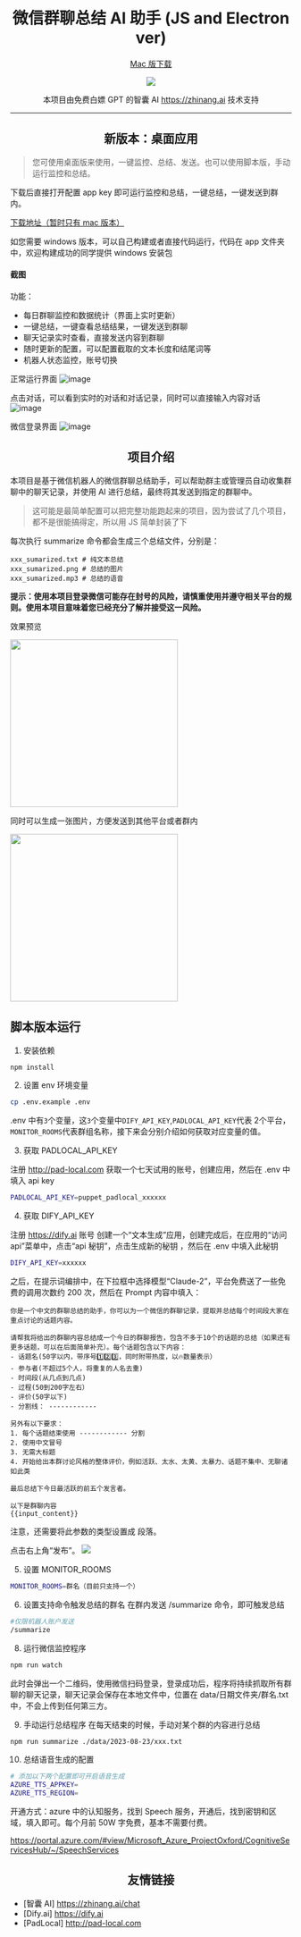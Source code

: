 <p align="center">
    <h1 align="center">微信群聊总结 AI 助手 (JS and Electron ver)</h1>
</p>
<p align="center">
    <a href="https://github.com/aoao-eth/wechat-ai-summarize-bot/releases/tag/1.0.0">Mac 版下载</a>
</p>
<p align="center">  
    <a href="https://zhinang.ai" target="_blank">
        <img src="https://img.shields.io/badge/Power%20by%20zhinang.ai-green?&labelColor=000&style=for-the-badge&logo=openai" />
    </a>
</p>
<p align="center">  
   本项目由免费白嫖 GPT 的智囊 AI <a href="https://zhinang.ai" target="_blank">https://zhinang.ai</a> 技术支持
</p>

--------

<p align="center">
    <h2 align="center">新版本：桌面应用</h2>
</p>

> 您可使用桌面版来使用，一键监控、总结、发送。也可以使用脚本版，手动运行监控和总结。

下载后直接打开配置 app key 即可运行监控和总结，一键总结，一键发送到群内。

[下载地址（暂时只有 mac 版本）](https://github.com/aoao-eth/wechat-ai-summarize-bot/releases/tag/1.1.0)

如您需要 windows 版本，可以自己构建或者直接代码运行，代码在 app 文件夹中，欢迎构建成功的同学提供 windows 安装包

#### 截图
功能：
* 每日群聊监控和数据统计（界面上实时更新）
* 一键总结，一键查看总结结果，一键发送到群聊
* 聊天记录实时查看，直接发送内容到群聊
* 随时更新的配置，可以配置截取的文本长度和结尾词等
* 机器人状态监控，账号切换


正常运行界面
![image](https://github.com/aoao-eth/wechat-ai-summarize-bot/assets/897401/42857974-8463-4b2f-aba5-145db3d902d5)


点击对话，可以看到实时的对话和对话记录，同时可以直接输入内容对话
![image](https://github.com/aoao-eth/wechat-ai-summarize-bot/assets/897401/fa894592-a797-4d93-bc61-8e7c6482cc8a)


微信登录界面
![image](https://github.com/aoao-eth/wechat-ai-summarize-bot/assets/897401/f267d112-f4c8-4c52-a7d6-4d141a2d2823)


<p align="center">
    <h2 align="center">项目介绍</h2>
</p>
 

本项目是基于微信机器人的微信群聊总结助手，可以帮助群主或管理员自动收集群聊中的聊天记录，并使用 AI 进行总结，最终将其发送到指定的群聊中。

> 这可能是最简单配置可以把完整功能跑起来的项目，因为尝试了几个项目，都不是很能搞得定，所以用 JS 简单封装了下

每次执行 summarize 命令都会生成三个总结文件，分别是：

```
xxx_sumarized.txt # 纯文本总结
xxx_sumarized.png # 总结的图片
xxx_sumarized.mp3 # 总结的语音
```

**提示：使用本项目登录微信可能存在封号的风险，请慎重使用并遵守相关平台的规则。使用本项目意味着您已经充分了解并接受这一风险。**

效果预览

<img src="https://github.com/aoao-eth/wechat-summarize-bot/assets/897401/f3220210-3b7e-411f-8e2e-801f82a0b5da" width="300" />

同时可以生成一张图片，方便发送到其他平台或者群内

<img src="https://github.com/aoao-eth/wechat-ai-summarize-bot/assets/897401/3f9f37c0-26b4-4ae2-9593-c2e0edcc47fe" width="300" />

## 脚本版本运行

1. 安装依赖

```bash
npm install
```

2. 设置 env 环境变量

```bash
cp .env.example .env
```

.env 中有`3`个变量，这`3`个变量中`DIFY_API_KEY`,`PADLOCAL_API_KEY`代表
2个平台，`MONITOR_ROOMS`代表群组名称，接下来会分别介绍如何获取对应变量的值。

3. 获取 PADLOCAL_API_KEY

注册 http://pad-local.com 获取一个七天试用的账号，创建应用，然后在 .env 中填入 api key

```bash
PADLOCAL_API_KEY=puppet_padlocal_xxxxxx
```

4. 获取 DIFY_API_KEY

注册 https://dify.ai 账号
创建一个“文本生成”应用，创建完成后，在应用的“访问 api”菜单中，点击“api 秘钥”，点击生成新的秘钥 ，然后在 .env 中填入此秘钥

```bash
DIFY_API_KEY=xxxxxx
```

之后，在提示词编排中，在下拉框中选择模型“Claude-2”，平台免费送了一些免费的调用次数约 200 次，然后在 Prompt 内容中填入：

```
你是一个中文的群聊总结的助手，你可以为一个微信的群聊记录，提取并总结每个时间段大家在重点讨论的话题内容。

请帮我将给出的群聊内容总结成一个今日的群聊报告，包含不多于10个的话题的总结（如果还有更多话题，可以在后面简单补充）。每个话题包含以下内容：
- 话题名(50字以内，带序号1️⃣2️⃣3️⃣，同时附带热度，以🔥数量表示）
- 参与者(不超过5个人，将重复的人名去重)
- 时间段(从几点到几点)
- 过程(50到200字左右）
- 评价(50字以下)
- 分割线： ------------

另外有以下要求：
1. 每个话题结束使用 ------------ 分割
2. 使用中文冒号
3. 无需大标题
4. 开始给出本群讨论风格的整体评价，例如活跃、太水、太黄、太暴力、话题不集中、无聊诸如此类

最后总结下今日最活跃的前五个发言者。

以下是群聊内容
{{input_content}}
```

注意，还需要将此参数的类型设置成 段落。

点击右上角“发布”。
![](./static/1.jpg)

5. 设置 MONITOR_ROOMS
```bash
MONITOR_ROOMS=群名（目前只支持一个）
```

6. 设置支持命令触发总结的群名
   在群内发送 /summarize 命令，即可触发总结

```bash
#仅限机器人账户发送
/summarize
```

8. 运行微信监控程序

```bash
npm run watch
```

此时会弹出一个二维码，使用微信扫码登录，登录成功后，程序将持续抓取所有群聊的聊天记录，聊天记录会保存在本地文件中，位置在 data/日期文件夹/群名.txt 中，不会上传到任何第三方。

9. 手动运行总结程序
   在每天结束的时候，手动对某个群的内容进行总结

```bash
npm run summarize ./data/2023-08-23/xxx.txt
```

10. 总结语音生成的配置

```bash
# 添加以下两个配置即可开启语音生成
AZURE_TTS_APPKEY=
AZURE_TTS_REGION=
```

开通方式：azure 中的认知服务，找到 Speech 服务，开通后，找到密钥和区域，填入即可。每个月前 50W 字免费，基本不需要付费。

https://portal.azure.com/#view/Microsoft_Azure_ProjectOxford/CognitiveServicesHub/~/SpeechServices

<p align="center">
    <h2 align="center">友情链接</h2>
</p>

- [智囊 AI] https://zhinang.ai/chat
- [Dify.ai] https://dify.ai
- [PadLocal] http://pad-local.com
